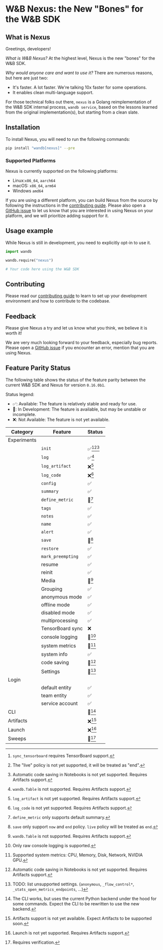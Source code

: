 # W&B Nexus: the New "Bones" for the W&B SDK

## What is Nexus

Greetings, developers!

*What is W&B Nexus?* At the highest level, Nexus is the new "bones" for the W&B SDK.

*Why would anyone care and want to use it?* There are numerous reasons, but here are just two:
- It's faster. A lot faster. We're talking 10x faster for some operations.
- It enables clean multi-language support.

For those technical folks out there, `nexus` is a Golang reimplementation of the W&B SDK
internal process, `wandb service`, based on the lessons learned from the original implementation(s),
but starting from a clean slate.

## Installation

To install Nexus, you will need to run the following commands:

```bash
pip install "wandb[nexus]" --pre
```

### Supported Platforms

Nexus is currently supported on the following platforms:

- Linux:`x86_64`, `aarch64`
- macOS: `x86_64`, `arm64`
- Windows `amd64`

If you are using a different platform, you can build Nexus from the source by following the
instructions in the [contributing guide](docs/contributing.md#installing-nexus).
Please also open a [GitHub issue](https://github.com/wandb/wandb/issues/new/choose)
to let us know that you are interested in using Nexus on
your platform, and we will prioritize adding support for it.

## Usage example

While Nexus is still in development, you need to explicitly opt-in to use it.

```python
import wandb

wandb.require("nexus")

# Your code here using the W&B SDK
```

## Contributing

Please read our [contributing guide](docs/contributing.md) to learn to set up
your development environment and how to contribute to the codebase.

## Feedback
Please give Nexus a try and let us know what you think, we believe it is worth it!

We are very much looking forward to your feedback, especially bug reports.
Please open a [GitHub issue](https://github.com/wandb/wandb/issues/new/choose)
if you encounter an error, mention that you are using Nexus.

## Feature Parity Status

The following table shows the status of the feature parity
between the current W&B SDK and Nexus for version `0.16.0b1`.

Status legend:
- ✅: Available: The feature is relatively stable and ready for use.
- 🚧: In Development: The feature is available, but may be unstable or incomplete.
- ❌: Not Available: The feature is not yet available.

| Category    | Feature           | Status                |
|-------------|-------------------|-----------------------|
| Experiments |                   |                       |
|             | `init`            | ✅[^E.1][^E.10][^E.11] |
|             | `log`             | ✅[^E.2]               |
|             | `log_artifact`    | ❌[^E.3]               |
|             | `log_code`        | ❌[^E.4]               |
|             | `config`          | ✅                     |
|             | `summary`         | ✅                     |
|             | `define_metric`   | 🚧[^E.5]              |
|             | `tags`            | ✅                     |
|             | `notes`           | ✅                     |
|             | `name`            | ✅                     |
|             | `alert`           | ✅                     |
|             | `save`            | 🚧[^E.6]              |
|             | `restore`         | ✅                     |
|             | `mark_preempting` | ✅                     |
|             | resume            | ✅                     |
|             | reinit            | ✅                     |
|             | Media             | 🚧[^E.7]              |
|             | Grouping          | ✅                     |
|             | anonymous mode    | ✅                     |
|             | offline mode      | ✅                     |
|             | disabled mode     | ✅                     |
|             | multiprocessing   | ✅                     |
|             | TensorBoard sync  | ❌                     |
|             | console logging   | 🚧[^E.8]              |
|             | system metrics    | 🚧[^E.9]              |
|             | system info       | ✅                     |
|             | code saving       | 🚧[^E.11]             |
|             | Settings          | 🚧[^E.12]             |
| Login       |                   |                       |
|             | default entity    | ✅                     |
|             | team entity       | ✅                     |
|             | service account   | ✅                     |
| CLI         |                   | 🚧[^CLI.1]            |
| Artifacts   |                   | ❌[^A.1]               |
| Launch      |                   | ❌[^L.1]               |
| Sweeps      |                   | 🚧[^S.1]              |

[^E.1]: `sync_tensorboard` requires TensorBoard support.
[^E.2]: `wandb.Table` is not supported. Requires Artifacts support.
[^E.3]: `log_artifact` is not yet supported. Requires Artifacts support.
[^E.4]: `log_code` is not yet supported. Requires Artifacts support.
[^E.5]: `define_metric` only supports default summary.
[^E.6]: `save` only support `now` and `end` policy. `live` policy will be treated as `end`.
[^E.7]: `wandb.Table` is not supported. Requires Artifacts support.
[^E.8]: Only raw console logging is supported.
[^E.9]: Supported system metrics: CPU, Memory, Disk, Network, NVIDIA GPU.
[^E.10]: The "live" policy is not yet supported, it will be treated as "end".
[^E.11]: Automatic code saving in Notebooks is not yet supported. Requires Artifacts support.
[^E.12]: TODO: list unsupported settings.
    (`anonymous`, `_flow_control*`, `_stats_open_metrics_endpoints`, ...)
[^CLI.1]: The CLI works, but uses the current Python backend under the hood for some
    commands. Expect the CLI to be rewritten to use the new backend.
[^A.1]: Artifacts support is not yet available. Expect Artifacts to be supported soon.
[^L.1]: Launch is not yet supported. Requires Artifacts support.
[^S.1]: Requires verification.
